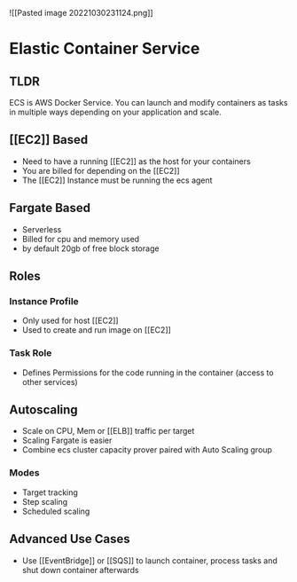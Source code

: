 ![[Pasted image 20221030231124.png]]
# Elastic Container Service

## TLDR
ECS is AWS Docker Service. You can launch and modify containers as tasks in multiple ways depending on your application and scale.

## [[EC2]] Based
- Need to have a running [[EC2]] as the host for your containers
- You are billed for depending on the [[EC2]]
- The [[EC2]] Instance must be running the ecs agent

## Fargate Based
- Serverless
- Billed for cpu and memory used
- by default 20gb of free block storage

## Roles

### Instance Profile
- Only used for host [[EC2]]
- Used to create and run image on [[EC2]] 

### Task Role
- Defines Permissions for the code running in the container (access to other services)

## Autoscaling
- Scale on CPU, Mem or [[ELB]] traffic per target
- Scaling Fargate is easier
- Combine ecs cluster capacity prover paired with Auto Scaling group

### Modes
- Target tracking
- Step scaling
- Scheduled scaling

## Advanced Use Cases
- Use [[EventBridge]] or [[SQS]] to launch container, process tasks and shut down container afterwards